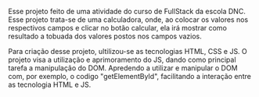Esse projeto feito de uma atividade do curso de FullStack da escola DNC.
Esse projeto trata-se de uma calculadora, onde, ao colocar os valores nos respectivos campos e clicar no botão calcular, ela irá mostrar
como resultado a tobuada dos valores postos nos campos vazios.

Para criação desse projeto, ultilizou-se as tecnologias  HTML, CSS e JS.
O projeto visa a utilização e aprimoramento do JS, dando como principal tarefa a manipulação do DOM.
Apredendo a utilizar e manipular o DOM com, por exemplo, o codigo "getElementById", facilitando a interação entre as tecnologia HTML e JS.